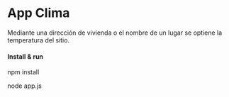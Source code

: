 # App Clima

Mediante una dirección de vivienda o el nombre de un lugar se optiene la temperatura del sitio.

#### Install & run

npm install 

node app.js
